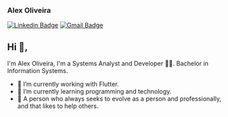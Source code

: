 ### Alex Oliveira

[![Linkedin Badge](https://img.shields.io/badge/-alex--oliveira--583254108-blue?style=flat-square&logo=Linkedin&logoColor=white&link=https://www.linkedin.com/in/alex-oliveira-583254108/)](https://www.linkedin.com/in/alex-oliveira-583254108/)
[![Gmail Badge](https://img.shields.io/badge/-alex123.ao47@gmail.com-c14438?style=flat-square&logo=Gmail&logoColor=white&link=mailto:alex123.ao47@gmail.com)](mailto:alex123.ao47@gmail.com)

## Hi 👋,
I'm Alex Oliveira, I'm a Systems Analyst and Developer 👨‍💻. Bachelor in Information Systems.
- 🔭 I’m currently working with Flutter. 
- 🌱 I’m currently learning programming and technology.
- 💬 A person who always seeks to evolve as a person and professionally, and that likes to help others.
